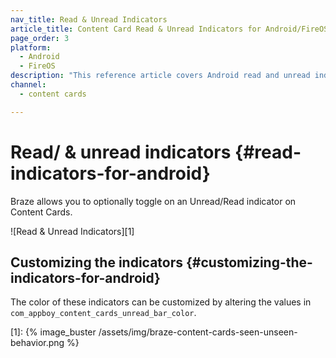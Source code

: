 ```yaml
---
nav_title: Read & Unread Indicators
article_title: Content Card Read & Unread Indicators for Android/FireOS
page_order: 3
platform: 
  - Android
  - FireOS
description: "This reference article covers Android read and unread indicators and how to implement them in your Content Cards."
channel:
  - content cards

---
```


# Read/ & unread indicators {#read-indicators-for-android}

Braze allows you to optionally toggle on an Unread/Read indicator on Content Cards.

![Read & Unread Indicators][1]

## Customizing the indicators {#customizing-the-indicators-for-android}
The color of these indicators can be customized by altering the values in `com_appboy_content_cards_unread_bar_color`.

[1]: {% image_buster /assets/img/braze-content-cards-seen-unseen-behavior.png %}
